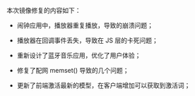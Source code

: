 <!--upgrade_image_uri=ftp://ftp-customer.rokid-inc.com:9921/images/kaifaban/A113/458/rokid_upgrade_package-0.2.0_rc5-20180517-201949.img-->
<!--flush_image_uri=ftp://ftp-customer.rokid-inc.com:9921/images/kaifaban/A113/458/aml_upgrade_package-0.2.0_rc5-20180517-201949.img-->

本次镜像修复的内容如下：

- 闹钟应用中，播放器重复播放，导致的崩溃问题；

- 播放器在回调事件丢失，导致在 JS 层的卡死问题；

- 重新设计了蓝牙音乐应用，优化了用户体验；

- 修复了配网 memset() 导致的几个问题；

- 更新了前端激活最新的模型，在客户端增加可以获取到激活词；

